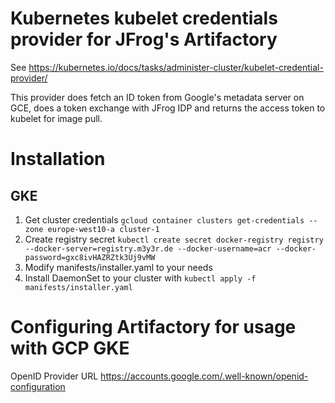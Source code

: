 # Kubernetes kubelet credentials provider for JFrog's Artifactory

See https://kubernetes.io/docs/tasks/administer-cluster/kubelet-credential-provider/

This provider does fetch an ID token from Google's metadata server on GCE, does a token exchange with JFrog IDP and returns the access token to kubelet for image pull.

# Installation
## GKE

1. Get cluster credentials `gcloud container clusters get-credentials --zone europe-west10-a cluster-1`
2. Create registry secret `kubectl create secret docker-registry registry --docker-server=registry.m3y3r.de --docker-username=acr --docker-password=gxc8ivHAZRZtk3Uj9vMW`
3. Modify manifests/installer.yaml to your needs
4. Install DaemonSet to your cluster with `kubectl apply -f manifests/installer.yaml`

# Configuring Artifactory for usage with GCP GKE

OpenID Provider URL https://accounts.google.com/.well-known/openid-configuration
